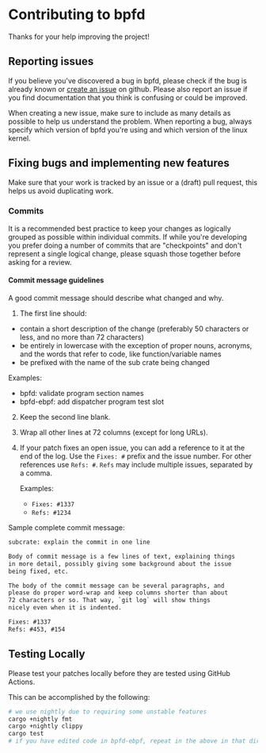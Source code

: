 # Contributing to bpfd

Thanks for your help improving the project!

## Reporting issues

If you believe you've discovered a bug in bpfd, please check if the bug is
already known or [create an issue](https://github.com/bpfd-dev/bpfd/issues) on
github. Please also report an issue if you find documentation that you think is
confusing or could be improved.

When creating a new issue, make sure to include as many details as possible to
help us understand the problem. When reporting a bug, always specify which
version of bpfd you're using and which version of the linux kernel.

## Fixing bugs and implementing new features

Make sure that your work is tracked by an issue or a (draft) pull request, this
helps us avoid duplicating work.

### Commits

It is a recommended best practice to keep your changes as logically grouped as
possible within individual commits. If while you're developing you prefer doing
a number of commits that are "checkpoints" and don't represent a single logical
change, please squash those together before asking for a review.

#### Commit message guidelines

A good commit message should describe what changed and why.

1. The first line should:

  * contain a short description of the change (preferably 50 characters or less,
    and no more than 72 characters)
  * be entirely in lowercase with the exception of proper nouns, acronyms, and
    the words that refer to code, like function/variable names
  * be prefixed with the name of the sub crate being changed

  Examples:

  * bpfd: validate program section names
  * bpfd-ebpf: add dispatcher program test slot

2. Keep the second line blank.
3. Wrap all other lines at 72 columns (except for long URLs).
4. If your patch fixes an open issue, you can add a reference to it at the end
   of the log. Use the `Fixes: #` prefix and the issue number. For other
   references use `Refs: #`. `Refs` may include multiple issues, separated by a
   comma.

   Examples:

   - `Fixes: #1337`
   - `Refs: #1234`

Sample complete commit message:

```txt
subcrate: explain the commit in one line

Body of commit message is a few lines of text, explaining things
in more detail, possibly giving some background about the issue
being fixed, etc.

The body of the commit message can be several paragraphs, and
please do proper word-wrap and keep columns shorter than about
72 characters or so. That way, `git log` will show things
nicely even when it is indented.

Fixes: #1337
Refs: #453, #154
```

## Testing Locally

Please test your patches locally before they are tested using GitHub Actions.

This can be accomplished by the following:

```sh
# we use nightly due to requiring some unstable features
cargo +nightly fmt
cargo +nightly clippy
cargo test
# if you have edited code in bpfd-ebpf, repeat in the above in that directory
```
